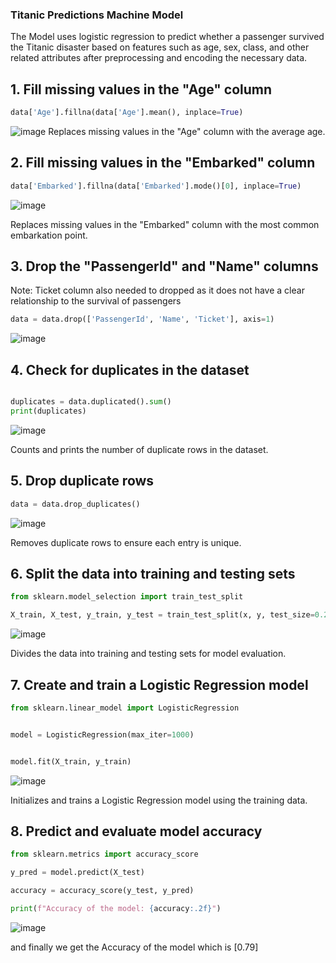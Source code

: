 ### Titanic Predictions Machine Model

The Model uses logistic regression to predict whether a passenger survived the Titanic disaster based on features such as age, sex, class, and other related attributes after preprocessing and encoding the necessary data.

## 1. Fill missing values in the "Age" column
```python
data['Age'].fillna(data['Age'].mean(), inplace=True)
```

![image](https://github.com/user-attachments/assets/569759a7-a8e0-4204-b5cb-0352ef9431d8)
Replaces missing values in the "Age" column with the average age.



## 2. Fill missing values in the "Embarked" column

```python
data['Embarked'].fillna(data['Embarked'].mode()[0], inplace=True)
```

![image](https://github.com/user-attachments/assets/e3075719-2059-4341-998d-ba0e57c81a0c)

Replaces missing values in the "Embarked" column with the most common embarkation point.



## 3. Drop the "PassengerId" and "Name" columns
Note: Ticket column also needed to dropped as it does not have a clear relationship to the survival of passengers
```python
data = data.drop(['PassengerId', 'Name', 'Ticket'], axis=1)
```
![image](https://github.com/user-attachments/assets/401f464f-b8bd-48c7-a952-a9d49ebd7f9c)




## 4. Check for duplicates in the dataset

```python

duplicates = data.duplicated().sum()
print(duplicates)
```

![image](https://github.com/user-attachments/assets/ff1a8134-bdbe-4015-976e-792806c25878)

Counts and prints the number of duplicate rows in the dataset.



## 5. Drop duplicate rows

```python
data = data.drop_duplicates()
```

![image](https://github.com/user-attachments/assets/b9ea34c6-0e54-4df3-bfcf-b9df81eb72af)

Removes duplicate rows to ensure each entry is unique.



## 6. Split the data into training and testing sets

```python
from sklearn.model_selection import train_test_split

X_train, X_test, y_train, y_test = train_test_split(x, y, test_size=0.2, random_state=42)
```

![image](https://github.com/user-attachments/assets/ea2ae2c2-4e19-4406-b920-1cc05343eaea)

Divides the data into training and testing sets for model evaluation.



## 7. Create and train a Logistic Regression model

```python
from sklearn.linear_model import LogisticRegression


model = LogisticRegression(max_iter=1000)


model.fit(X_train, y_train)
```

![image](https://github.com/user-attachments/assets/be5e964e-096f-4cc1-93eb-de209e414078)

Initializes and trains a Logistic Regression model using the training data.



## 8. Predict and evaluate model accuracy

```python
from sklearn.metrics import accuracy_score

y_pred = model.predict(X_test)

accuracy = accuracy_score(y_test, y_pred)

print(f"Accuracy of the model: {accuracy:.2f}")
```

![image](https://github.com/user-attachments/assets/e3da420e-c3ce-416d-bfd6-020d979a389e)

and finally we get the Accuracy of the model which is [0.79]

